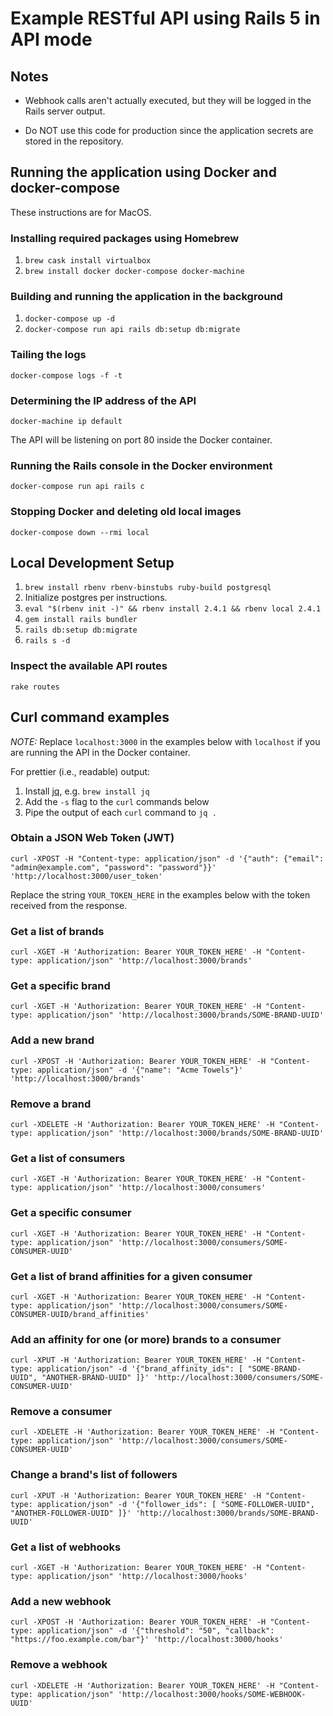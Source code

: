 # Example RESTful API using Rails 5 in API mode

## Notes

* Webhook calls aren't actually executed, but they will be logged
  in the Rails server output.

* Do NOT use this code for production since the
  application secrets are stored in the repository.

## Running the application using Docker and docker-compose

These instructions are for MacOS.

### Installing required packages using Homebrew

1. `brew cask install virtualbox`
2. `brew install docker docker-compose docker-machine`

### Building and running the application in the background

1. `docker-compose up -d`
2. `docker-compose run api rails db:setup db:migrate`

### Tailing the logs

`docker-compose logs -f -t`

### Determining the IP address of the API

`docker-machine ip default`

The API will be listening on port 80 inside the Docker container.

### Running the Rails console in the Docker environment

`docker-compose run api rails c`

### Stopping Docker and deleting old local images

`docker-compose down --rmi local`

## Local Development Setup

1. `brew install rbenv rbenv-binstubs ruby-build postgresql`
2. Initialize postgres per instructions.
3. `eval "$(rbenv init -)" && rbenv install 2.4.1 && rbenv local 2.4.1`
4. `gem install rails bundler`
5. `rails db:setup db:migrate`
6. `rails s -d`

### Inspect the available API routes

`rake routes`

## Curl command examples

*NOTE:* Replace `localhost:3000` in the examples below with `localhost`
if you are running the API in the Docker container.

For prettier (i.e., readable) output:
1. Install [jq](https://stedolan.github.io/jq/), e.g. `brew install jq`
2. Add the `-s` flag to the `curl` commands below
3. Pipe the output of each `curl` command to `jq .`

### Obtain a JSON Web Token (JWT)

`curl -XPOST -H "Content-type: application/json" -d '{"auth": {"email": "admin@example.com", "password": "password"}}' 'http://localhost:3000/user_token'`

Replace the string `YOUR_TOKEN_HERE` in the examples below with the
token received from the response.

### Get a list of brands

`curl -XGET -H 'Authorization: Bearer YOUR_TOKEN_HERE' -H "Content-type: application/json" 'http://localhost:3000/brands'`

### Get a specific brand

`curl -XGET -H 'Authorization: Bearer YOUR_TOKEN_HERE' -H "Content-type: application/json" 'http://localhost:3000/brands/SOME-BRAND-UUID'`

### Add a new brand

`curl -XPOST -H 'Authorization: Bearer YOUR_TOKEN_HERE' -H "Content-type: application/json" -d '{"name": "Acme Towels"}' 'http://localhost:3000/brands'`

### Remove a brand

`curl -XDELETE -H 'Authorization: Bearer YOUR_TOKEN_HERE' -H "Content-type: application/json" 'http://localhost:3000/brands/SOME-BRAND-UUID'`

### Get a list of consumers

`curl -XGET -H 'Authorization: Bearer YOUR_TOKEN_HERE' -H "Content-type: application/json" 'http://localhost:3000/consumers'`

### Get a specific consumer

`curl -XGET -H 'Authorization: Bearer YOUR_TOKEN_HERE' -H "Content-type: application/json" 'http://localhost:3000/consumers/SOME-CONSUMER-UUID'`

### Get a list of brand affinities for a given consumer

`curl -XGET -H 'Authorization: Bearer YOUR_TOKEN_HERE' -H "Content-type: application/json" 'http://localhost:3000/consumers/SOME-CONSUMER-UUID/brand_affinities'`

### Add an affinity for one (or more) brands to a consumer

`curl -XPUT -H 'Authorization: Bearer YOUR_TOKEN_HERE' -H "Content-type: application/json" -d '{"brand_affinity_ids": [ "SOME-BRAND-UUID", "ANOTHER-BRAND-UUID" ]}' 'http://localhost:3000/consumers/SOME-CONSUMER-UUID'`

### Remove a consumer

`curl -XDELETE -H 'Authorization: Bearer YOUR_TOKEN_HERE' -H "Content-type: application/json" 'http://localhost:3000/consumers/SOME-CONSUMER-UUID'`

### Change a brand's list of followers

`curl -XPUT -H 'Authorization: Bearer YOUR_TOKEN_HERE' -H "Content-type: application/json" -d '{"follower_ids": [ "SOME-FOLLOWER-UUID", "ANOTHER-FOLLOWER-UUID" ]}' 'http://localhost:3000/brands/SOME-BRAND-UUID'`

### Get a list of webhooks

`curl -XGET -H 'Authorization: Bearer YOUR_TOKEN_HERE' -H "Content-type: application/json" 'http://localhost:3000/hooks'`

### Add a new webhook

`curl -XPOST -H 'Authorization: Bearer YOUR_TOKEN_HERE' -H "Content-type: application/json" -d '{"threshold": "50", "callback": "https://foo.example.com/bar"}' 'http://localhost:3000/hooks'`

### Remove a webhook

`curl -XDELETE -H 'Authorization: Bearer YOUR_TOKEN_HERE' -H "Content-type: application/json" 'http://localhost:3000/hooks/SOME-WEBHOOK-UUID'`

